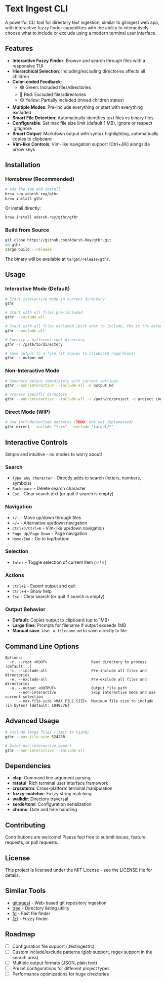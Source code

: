 # Text Ingest CLI

A powerful CLI tool for directory text ingestion, similar to gitingest web app, with interactive fuzzy finder capabilities with the ability to interactively choose what to include or exclude using a modern terminal user interface.

## Features

- **Interactive Fuzzy Finder**: Browse and search through files with a responsive TUI
- **Hierarchical Selection**: Including/excluding directories affects all children
- **Color-coded Feedback**:
  - 🟢 Green: Included files/directories
  - 🔴 Red: Excluded files/directories
  - 🟡 Yellow: Partially included (mixed children states)
- **Multiple Modes**: Pre-include everything or start with everything excluded
- **Smart File Detection**: Automatically identifies text files vs binary files
- **Configurable**: Set max file size limit (default 1 MB), ignore or respect .gitignore
- **Smart Output**: Markdown output with syntax highlighting, automatically copies to clipboard
- **Vim-like Controls**: Vim-like navigation support (Ctrl+J/K) alongside arrow keys

## Installation

### Homebrew (Recommended)

```bash
# Add the tap and install
brew tap adarsh-roy/gthr
brew install gthr
```

Or install directly:
```bash
brew install adarsh-roy/gthr/gthr
```

### Build from Source

```bash
git clone https://github.com/Adarsh-Roy/gthr.git
cd gthr
cargo build --release
```

The binary will be available at `target/release/gthr`.

## Usage

### Interactive Mode (Default)

```bash
# Start interactive mode in current directory
gthr

# Start with all files pre-included
gthr --include-all

# Start with all files excluded (pick what to include, ths is the default)
gthr --exclude-all

# Specify a different root directory
gthr -r /path/to/directory

# Save output to a file (it copies to clipboard regardless)
gthr -o output.md
```

### Non-Interactive Mode

```bash
# Generate output immediately with current settings
gthr --non-interactive --include-all -o output.md

# Process specific directory
gthr --non-interactive --include-all -r /path/to/project -o project_ingest.md
```

### Direct Mode (WIP)

```bash
# Use include/exclude patterns (TODO: Not yet implemented)
gthr direct --include "*.rs" --exclude "target/*"
```

## Interactive Controls

Simple and intuitive - no modes to worry about!

### Search
- `Type any character` - Directly adds to search (letters, numbers, symbols)
- `Backspace` - Delete search character
- `Esc` - Clear search text (or quit if search is empty)

### Navigation
- `↑/↓` - Move up/down through files
- `←/→` - Alternative up/down navigation
- `Ctrl+J/Ctrl+K` - Vim-like up/down navigation
- `Page Up/Page Down` - Page navigation
- `Home/End` - Go to top/bottom

### Selection
- `Enter` - Toggle selection of current item (✓/✗)

### Actions
- `Ctrl+E` - Export output and quit
- `Ctrl+H` - Show help
- `Esc` - Clear search (or quit if search is empty)

### Output Behavior
- **Default**: Copies output to clipboard (up to 1MB)
- **Large files**: Prompts for filename if output exceeds 1MB
- **Manual save**: Use `-o filename.md` to save directly to file

## Command Line Options

```
Options:
  -r, --root <ROOT>                    Root directory to process [default: .]
  -i, --include-all                    Pre-include all files and directories
  -e, --exclude-all                    Pre-exclude all files and directories
  -o, --output <OUTPUT>                Output file path
      --non-interactive                Skip interactive mode and use current selection
      --max-file-size <MAX_FILE_SIZE>  Maximum file size to include (in bytes) [default: 1048576]
```

## Advanced Usage

```bash
# Exclude large files (limit to 512KB)
gthr --max-file-size 524288

# Quick non-interactive export
gthr --non-interactive --include-all
```


## Dependencies

- **clap**: Command line argument parsing
- **ratatui**: Rich terminal user interface framework
- **crossterm**: Cross-platform terminal manipulation
- **fuzzy-matcher**: Fuzzy string matching
- **walkdir**: Directory traversal
- **serde/toml**: Configuration serialization
- **chrono**: Date and time handling

## Contributing

Contributions are welcome! Please feel free to submit issues, feature requests, or pull requests.

## License

This project is licensed under the MIT License - see the LICENSE file for details.

## Similar Tools

- [gitingest](https://gitingest.com/) - Web-based git repository ingestion
- [tree](https://github.com/tree/tree) - Directory listing utility
- [fd](https://github.com/sharkdp/fd) - Fast file finder
- [fzf](https://github.com/junegunn/fzf) - Fuzzy finder

## Roadmap

- [ ] Configuration file support (.textingestrc)
- [ ] Custom include/exclude patterns (glob support, regex support in the search area)
- [ ] Multiple output formats (JSON, plain text)
- [ ] Preset configurations for different project types
- [ ] Performance optimizations for huge directories
```

